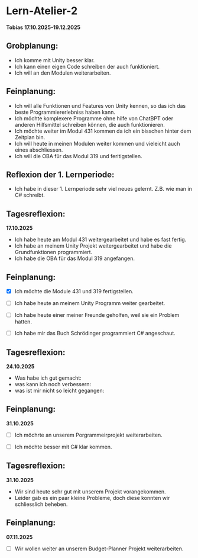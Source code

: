
# Lern-Atelier-2
**Tobias**
**17.10.2025-19.12.2025**


## Grobplanung:
- Ich komme mit Unity besser klar.
- Ich kann einen eigen Code schreiben der auch funktioniert.
- Ich will an den Modulen weiterarbeiten.


## Feinplanung:
- Ich will alle Funktionen und Features von Unity kennen, so das ich das beste Programmiererlebniss haben kann.
- Ich möchte komplexere Programme ohne hilfe von ChatBPT oder anderen Hilfsmittel schreiben können, die auch funktionieren.
- Ich möchte weiter im Modul 431 kommen da ich ein bisschen hinter dem Zeitplan bin.
- Ich will heute in meinen Modulen weiter kommen und vieleicht auch eines abschliessen.
- Ich will die OBA für das Modul 319  und feritigstellen.


## Reflexion der 1. Lernperiode:
- Ich habe in dieser 1. Lernperiode sehr viel neues gelernt. Z.B. wie man in C# schreibt.


## Tagesreflexion:
**17.10.2025**
- Ich habe heute am Modul 431 weitergearbeitet und habe es fast fertig.
- Ich habe an meinem Unity Projekt weitergearbeitet und habe die Grundfunktionen programmiert.
- Ich habe die OBA für das Modul 319 angefangen.

 ## Feinplanung:
 
- [x] Ich möchte die Module 431 und 319 fertigstellen.
- [ ] Ich habe heute an meinem Unity Programm weiter gearbeitet.
- [ ] Ich habe heute einer meiner Freunde geholfen, weil sie ein Problem hatten.
- [ ] Ich habe mir das Buch Schrödinger programmiert C# angeschaut.


## Tagesreflexion:
**24.10.2025**
- Was habe ich gut gemacht: 
- was kann ich noch verbessern: 
- was ist mir nicht so leicht gegangen: 
 

## Feinplanung:
**31.10.2025**
- [ ] Ich möchrte an unserem Porgrammeirprojekt weiterarbeiten.
- [ ] Ich möchte besser mit C# klar kommen.
  
  
## Tagesreflexion:
**31.10.2025**
- Wir sind heute sehr gut mit unserem Projekt vorangekommen.
- Leider gab es ein paar kleine Probleme, doch diese konnten wir schliesslich beheben.

## Feinplanung:
**07.11.2025**
- [ ] Wir wollen weiter an unserem Budget-Planner Projekt weiterarbeiten.






























